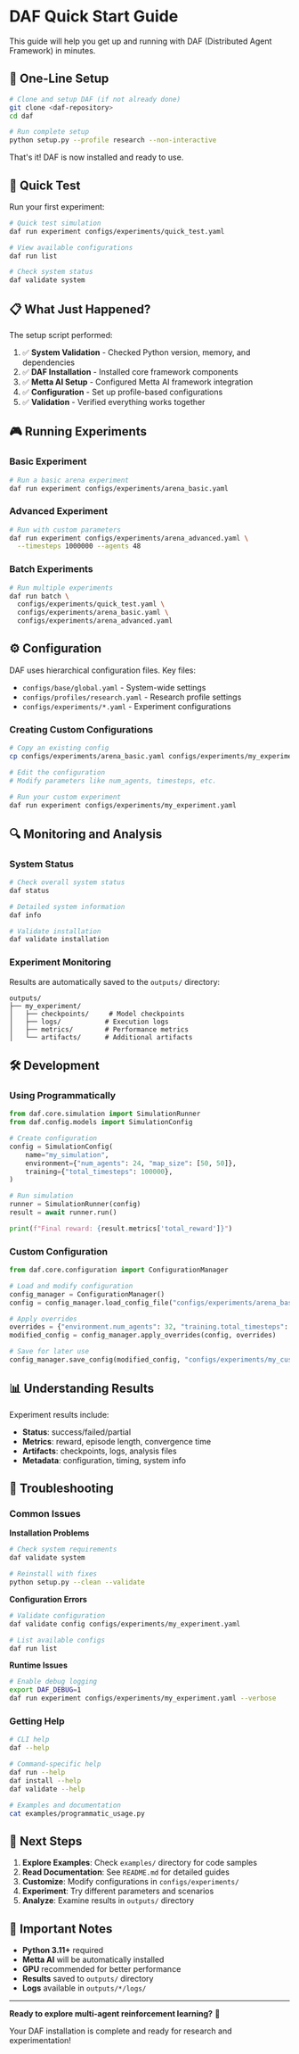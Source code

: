 # DAF Quick Start Guide

This guide will help you get up and running with DAF (Distributed Agent Framework) in minutes.

## 🚀 One-Line Setup

```bash
# Clone and setup DAF (if not already done)
git clone <daf-repository>
cd daf

# Run complete setup
python setup.py --profile research --non-interactive
```

That's it! DAF is now installed and ready to use.

## 🎯 Quick Test

Run your first experiment:

```bash
# Quick test simulation
daf run experiment configs/experiments/quick_test.yaml

# View available configurations
daf run list

# Check system status
daf validate system
```

## 📋 What Just Happened?

The setup script performed:

1. ✅ **System Validation** - Checked Python version, memory, and dependencies
2. ✅ **DAF Installation** - Installed core framework components
3. ✅ **Metta AI Setup** - Configured Metta AI framework integration
4. ✅ **Configuration** - Set up profile-based configurations
5. ✅ **Validation** - Verified everything works together

## 🎮 Running Experiments

### Basic Experiment

```bash
# Run a basic arena experiment
daf run experiment configs/experiments/arena_basic.yaml
```

### Advanced Experiment

```bash
# Run with custom parameters
daf run experiment configs/experiments/arena_advanced.yaml \
  --timesteps 1000000 --agents 48
```

### Batch Experiments

```bash
# Run multiple experiments
daf run batch \
  configs/experiments/quick_test.yaml \
  configs/experiments/arena_basic.yaml \
  configs/experiments/arena_advanced.yaml
```

## ⚙️ Configuration

DAF uses hierarchical configuration files. Key files:

- `configs/base/global.yaml` - System-wide settings
- `configs/profiles/research.yaml` - Research profile settings
- `configs/experiments/*.yaml` - Experiment configurations

### Creating Custom Configurations

```bash
# Copy an existing config
cp configs/experiments/arena_basic.yaml configs/experiments/my_experiment.yaml

# Edit the configuration
# Modify parameters like num_agents, timesteps, etc.

# Run your custom experiment
daf run experiment configs/experiments/my_experiment.yaml
```

## 🔍 Monitoring and Analysis

### System Status

```bash
# Check overall system status
daf status

# Detailed system information
daf info

# Validate installation
daf validate installation
```

### Experiment Monitoring

Results are automatically saved to the `outputs/` directory:

```
outputs/
├── my_experiment/
│   ├── checkpoints/     # Model checkpoints
│   ├── logs/           # Execution logs
│   ├── metrics/        # Performance metrics
│   └── artifacts/      # Additional artifacts
```

## 🛠️ Development

### Using Programmatically

```python
from daf.core.simulation import SimulationRunner
from daf.config.models import SimulationConfig

# Create configuration
config = SimulationConfig(
    name="my_simulation",
    environment={"num_agents": 24, "map_size": [50, 50]},
    training={"total_timesteps": 100000},
)

# Run simulation
runner = SimulationRunner(config)
result = await runner.run()

print(f"Final reward: {result.metrics['total_reward']}")
```

### Custom Configuration

```python
from daf.core.configuration import ConfigurationManager

# Load and modify configuration
config_manager = ConfigurationManager()
config = config_manager.load_config_file("configs/experiments/arena_basic.yaml")

# Apply overrides
overrides = {"environment.num_agents": 32, "training.total_timesteps": 500000}
modified_config = config_manager.apply_overrides(config, overrides)

# Save for later use
config_manager.save_config(modified_config, "configs/experiments/my_custom.yaml")
```

## 📊 Understanding Results

Experiment results include:

- **Status**: success/failed/partial
- **Metrics**: reward, episode length, convergence time
- **Artifacts**: checkpoints, logs, analysis files
- **Metadata**: configuration, timing, system info

## 🔧 Troubleshooting

### Common Issues

**Installation Problems**
```bash
# Check system requirements
daf validate system

# Reinstall with fixes
python setup.py --clean --validate
```

**Configuration Errors**
```bash
# Validate configuration
daf validate config configs/experiments/my_experiment.yaml

# List available configs
daf run list
```

**Runtime Issues**
```bash
# Enable debug logging
export DAF_DEBUG=1
daf run experiment configs/experiments/my_experiment.yaml --verbose
```

### Getting Help

```bash
# CLI help
daf --help

# Command-specific help
daf run --help
daf install --help
daf validate --help

# Examples and documentation
cat examples/programmatic_usage.py
```

## 🎯 Next Steps

1. **Explore Examples**: Check `examples/` directory for code samples
2. **Read Documentation**: See `README.md` for detailed guides
3. **Customize**: Modify configurations in `configs/experiments/`
4. **Experiment**: Try different parameters and scenarios
5. **Analyze**: Examine results in `outputs/` directory

## 🚨 Important Notes

- **Python 3.11+** required
- **Metta AI** will be automatically installed
- **GPU** recommended for better performance
- **Results** saved to `outputs/` directory
- **Logs** available in `outputs/*/logs/`

---

**Ready to explore multi-agent reinforcement learning?** 🎉

Your DAF installation is complete and ready for research and experimentation!

